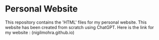# Personal Website
This repository contains the 'HTML' files for my personal website. This website has been created from scratch using ChatGPT. Here is the link for my website : (nigilmohra.github.io)
